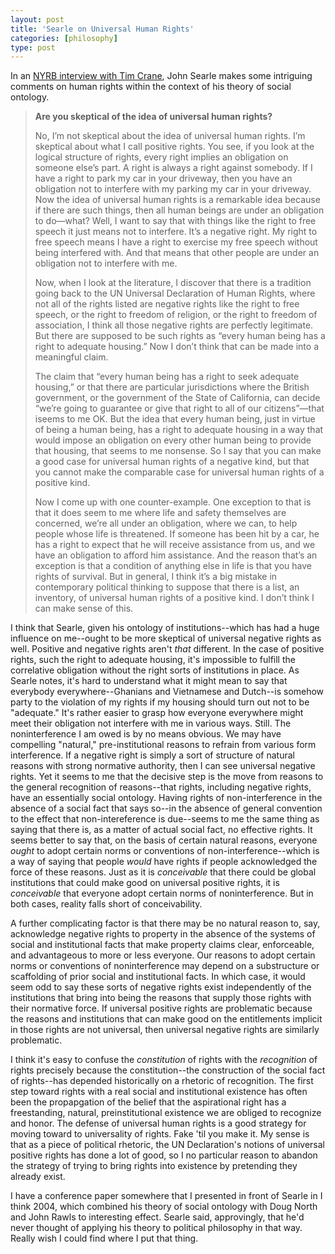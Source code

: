 ```yaml
---
layout: post
title: 'Searle on Universal Human Rights'
categories: [philosophy]
type: post
---
```

In an [NYRB interview with Tim Crane](http://www.nybooks.com/blogs/nyrblog/2014/jun/20/john-searle-philosopher-world/), John Searle makes some intriguing comments on human rights within the context of his theory of social ontology.

>**Are you skeptical of the idea of universal human rights?** 
>
>No, I’m not skeptical about the idea of universal human rights. I’m skeptical about what I call positive rights. You see, if you look at the logical structure of rights, every right implies an obligation on someone else’s part. A right is always a right against somebody. If I have a right to park my car in your driveway, then you have an obligation not to interfere with my parking my car in your driveway. Now the idea of universal human rights is a remarkable idea because if there are such things, then all human beings are under an obligation to do—what? Well, I want to say that with things like the right to free speech it just means not to interfere. It’s a negative right. My right to free speech means I have a right to exercise my free speech without being interfered with. And that means that other people are under an obligation not to interfere with me. 
>
>Now, when I look at the literature, I discover that there is a tradition going back to the UN Universal Declaration of Human Rights, where not all of the rights listed are negative rights like the right to free speech, or the right to freedom of religion, or the right to freedom of association, I think all those negative rights are perfectly legitimate. But there are supposed to be such rights as “every human being has a right to adequate housing.” Now I don’t think that can be made into a meaningful claim. 
>
>The claim that “every human being has a right to seek adequate housing,” or that there are particular jurisdictions where the British government, or the government of the State of California, can decide “we’re going to guarantee or give that right to all of our citizens”—that iseems to me OK. But the idea that every human being, just in virtue of being a human being, has a right to adequate housing in a way that would impose an obligation on every other human being to provide that housing, that seems to me nonsense. So I say that you can make a good case for universal human rights of a negative kind, but that you cannot make the comparable case for universal human rights of a positive kind. 
>
>Now I come up with one counter-example. One exception to that is that it does seem to me where life and safety themselves are concerned, we’re all under an obligation, where we can, to help people whose life is threatened. If someone has been hit by a car, he has a right to expect that he will receive assistance from us, and we have an obligation to afford him assistance. And the reason that’s an exception is that a condition of anything else in life is that you have rights of survival. But in general, I think it’s a big mistake in contemporary political thinking to suppose that there is a list, an inventory, of universal human rights of a positive kind. I don’t think I can make sense of this.

I think that Searle, given his ontology of institutions--which has had a huge influence on me--ought to be more skeptical of universal negative rights as well. Positive and negative rights aren't *that* different. In the case of positive rights, such the right to adequate housing, it's impossible to fulfill the correlative obligation without the right sorts of institutions in place. As Searle notes, it's hard to understand what  it might mean to say that everybody everywhere--Ghanians and Vietnamese and Dutch--is somehow party to the violation of my rights if my housing should turn out not to be "adequate." It's rather easier to grasp how everyone everywhere might meet their obligation not interfere with me in various ways. Still. The  noninterference I am owed is by no means obvious. We may have compelling "natural," pre-institutional reasons to refrain from various form interference. If a negative right is simply a sort of structure of natural reasons with strong normative authority, then I can see universal negative rights. Yet it seems to me that the decisive step is the move from reasons to the general recognition of reasons--that rights, including negative rights, have an essentially social ontology. Having rights of non-interference in the absence of a social fact that says so--in the absence of general convention to the effect that non-intereference is due--seems to me the same thing as saying that there is, as a matter of actual social fact, no effective rights. It seems better  to say that, on the basis of certain natural reasons, everyone *ought* to adopt certain norms or conventions of non-interference--which is a way of saying that people *would* have rights if people acknowledged the force of these reasons.  Just as it is *conceivable* that there could be global institutions that could make good on universal positive rights, it is *conceivable* that everyone adopt certain norms of noninterference. But in both cases, reality falls short of conceivability. 

 A further complicating factor is that there may be no natural reason to, say, acknowledge negative rights to property in the absence of the systems of social and institutional facts that make property claims clear, enforceable, and advantageous to more or less everyone. Our reasons to adopt certain norms or conventions of noninterference may depend on a substructure or scaffolding of prior social and institutional facts. In which case, it would seem odd to say these sorts of negative rights exist independently of the institutions that bring into being the reasons that supply those rights with their normative force. If universal positive rights are problematic because the reasons and institutions that can make good on the entitlements implicit in those rights are not universal, then universal negative rights are similarly problematic.
 
I think it's easy to confuse the *constitution* of rights with the *recognition* of rights precisely because the constitution--the construction of the social fact of rights--has depended historically on a rhetoric of recognition. The first step toward rights with a real social and institutional existence has often been the propapgation of the belief that the aspirational right has a freestanding, natural, preinstitutional existence we are obliged to recognize and honor. The defense of universal human rights is a good strategy for moving toward to universality of rights. Fake 'til you make it. My sense is that as a piece of political rhetoric, the UN Declaration's notions of universal positive rights has done a lot of good, so I no particular reason to abandon the strategy of trying to bring rights into existence by pretending they already exist.      

I have a conference paper somewhere that I presented in front of Searle in I think 2004, which combined his theory of social ontology with Doug North and John Rawls to interesting effect. Searle said, approvingly, that he'd never thought of applying his theory to political philosophy in that way. Really wish I could find where I put that thing.
  